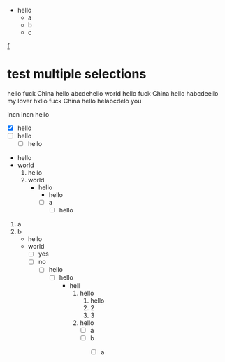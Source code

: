 - hello
    - a
    - b
    - c


[f](2023-11-01.md)

# test multiple selections

hello fuck China hello abcdehello world
hello fuck China hello habcdeello my lover
hxllo fuck China hello helabcdelo you


incn
incn
hello

- [x] hello
- [ ] hello
    - [ ] hello

- hello
- world
    1. hello
    2. world
        - hello
            - hello
            - [ ] a
                - [ ] hello

1. a
2. b
    - hello
    - world
        - [ ] yes
        - [ ] no
            - [ ] hello
                - [ ] hello
                    - hell
                        1. hello
                            1. hello
                            2. 2
                            3. 3
                        2. hello
                            - [ ] a
                            - [ ] b
                                - [ ] a
                                 
